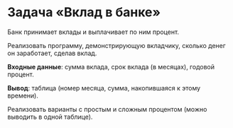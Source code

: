 # Задача «Вклад в банке»

Банк принимает вклады и выплачивает по ним процент.

Реализовать программу, демонстрирующую вкладчику, сколько денег он заработает, сделав вклад.

**Входные данные**: сумма вклада, срок вклада (в месяцах), годовой процент.

**Вывод**: таблица (номер месяца, сумма, накопившаяся к этому времени).

Реализовать варианты с простым и сложным процентом (можно выводить в одной таблице).
